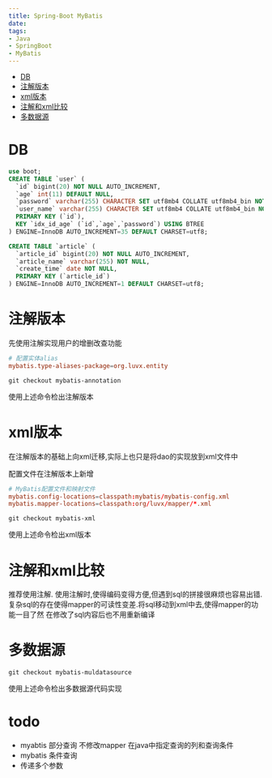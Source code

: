 ```yaml
---
title: Spring-Boot MyBatis
date: 
tags:
- Java
- SpringBoot
- MyBatis
---
```


<!-- TOC -->

- [DB](#db)
- [注解版本](#注解版本)
- [xml版本](#xml版本)
- [注解和xml比较](#注解和xml比较)
- [多数据源](#多数据源)

<!-- /TOC -->

# DB

```sql
use boot;
CREATE TABLE `user` (
  `id` bigint(20) NOT NULL AUTO_INCREMENT,
  `age` int(11) DEFAULT NULL,
  `password` varchar(255) CHARACTER SET utf8mb4 COLLATE utf8mb4_bin NOT NULL,
  `user_name` varchar(255) CHARACTER SET utf8mb4 COLLATE utf8mb4_bin NOT NULL,
  PRIMARY KEY (`id`),
  KEY `idx_id_age` (`id`,`age`,`password`) USING BTREE
) ENGINE=InnoDB AUTO_INCREMENT=35 DEFAULT CHARSET=utf8;

CREATE TABLE `article` (
  `article_id` bigint(20) NOT NULL AUTO_INCREMENT,
  `article_name` varchar(255) NOT NULL,
  `create_time` date NOT NULL,
  PRIMARY KEY (`article_id`)
) ENGINE=InnoDB AUTO_INCREMENT=1 DEFAULT CHARSET=utf8;
```

# 注解版本

先使用注解实现用户的增删改查功能

```conf
# 配置实体alias
mybatis.type-aliases-package=org.luvx.entity
```

```shell
git checkout mybatis-annotation
```

使用上述命令检出注解版本

# xml版本

在注解版本的基础上向xml迁移,实际上也只是将dao的实现放到xml文件中

配置文件在注解版本上新增
```conf
# MyBatis配置文件和映射文件
mybatis.config-locations=classpath:mybatis/mybatis-config.xml
mybatis.mapper-locations=classpath:org/luvx/mapper/*.xml
```

```shell
git checkout mybatis-xml
```
使用上述命令检出xml版本

# 注解和xml比较

推荐使用注解.
使用注解时,使得编码变得方便,但遇到sql的拼接很麻烦也容易出错.
复杂sql的存在使得mapper的可读性变差.将sql移动到xml中去,使得mapper的功能一目了然
在修改了sql内容后也不用重新编译

# 多数据源

```shell
git checkout mybatis-muldatasource
```
使用上述命令检出多数据源代码实现

# todo

* myabtis 部分查询 不修改mapper 在java中指定查询的列和查询条件
* mybatis 条件查询
* 传递多个参数